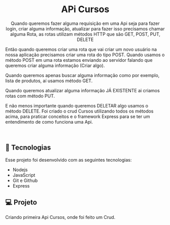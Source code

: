 <h1 align="center"> APi Cursos </h1>

<p align="center">
Quando queremos fazer alguma requisição em uma Api seja para fazer login, criar alguma informação, atualizar para fazer isso precisamos chamar alguma Rota, as rotas utilizam métodos HTTP que são GET, POST, PUT, DELETE

Então quando queremos criar uma rota que vai criar um novo usuário na nossa aplicação precisamos criar uma rota do tipo POST. Quando usamos o método POST em uma rota estamos enviando ao servidor falando que queremos criar alguma informação (Criar algo).

Quando queremos apenas buscar alguma informação como por exemplo, lista de produtos, aí usamos método GET.

Quando queremos atualizar alguma informação JÁ EXISTENTE ai criamos rotas com método PUT.

E não menos importante quando queremos DELETAR algo usamos o método DELETE.
Foi criado o crud Cursos utilizando todos os métodos acima, para praticar conceitos e o framework Express para se ter um entendimento de como funciona uma Api. 

 <br/>
</p>

## 🚀 Tecnologias

Esse projeto foi desenvolvido com as seguintes tecnologias:

- Nodejs
- JavaScript
- Git e Github
- Express

## 💻 Projeto

Criando primeira Api Cursos, onde foi feito um Crud.



